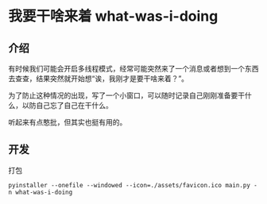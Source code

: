 # 我要干啥来着 what-was-i-doing

## 介绍

有时候我们可能会开启多线程模式，经常可能突然来了一个消息或者想到一个东西去查查，结果突然就开始想“诶，我刚才是要干啥来着？”。

为了防止这种情况的出现，写了一个小窗口，可以随时记录自己刚刚准备要干什么，以防自己忘了自己在干什么。

听起来有点憨批，但其实也挺有用的。


## 开发

打包

```commandline
pyinstaller --onefile --windowed --icon=./assets/favicon.ico main.py -n what-was-i-doing
```